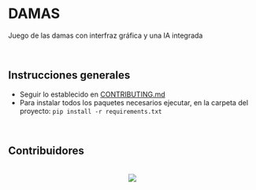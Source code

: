 # DAMAS
Juego de las damas con interfraz gráfica y una IA integrada

<br>

## Instrucciones generales
- Seguir lo establecido en [CONTRIBUTING.md](https://github.com/Jorge-lopz/Checkers/blob/main/CONTRIBUTING.md)
- Para instalar todos los paquetes necesarios ejecutar, en la carpeta del proyecto: ```pip install -r requirements.txt```

<br>

## Contribuidores
<div align="center">
  <br>
  <img src="https://contrib.rocks/image?repo=jorge-lopz/Checkers" />
</div>
